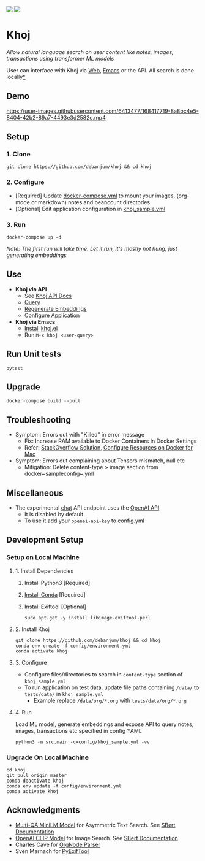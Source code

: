 ![](https://github.com/debanjum/khoj/actions/workflows/test.yml/badge.svg)
![](https://github.com/debanjum/khoj/actions/workflows/build.yml/badge.svg)

# Khoj

*Allow natural language search on user content like notes, images,
transactions using transformer ML models*

User can interface with Khoj via [Web](./src/interface/web/index.html),
[Emacs](./src/interface/emacs/khoj.el) or the API. All search is done
locally[\*](https://github.com/debanjum/khoj#miscellaneous)

## Demo

<https://user-images.githubusercontent.com/6413477/168417719-8a8bc4e5-8404-42b2-89a7-4493e3d2582c.mp4>

## Setup

### 1. Clone

``` shell
git clone https://github.com/debanjum/khoj && cd khoj
```

### 2. Configure

-   \[Required\] Update [docker-compose.yml](./docker-compose.yml) to
    mount your images, (org-mode or markdown) notes and beancount
    directories
-   \[Optional\] Edit application configuration in
    [khoj_sample.yml](./config/khoj_sample.yml)

### 3. Run

``` shell
docker-compose up -d
```

*Note: The first run will take time. Let it run, it\'s mostly not hung,
just generating embeddings*

## Use

-   **Khoj via API**
    -   See [Khoj API Docs](http://localhost:8000/docs)
    -   [Query](http://localhost:8000/search?q=%22what%20is%20the%20meaning%20of%20life%22)
    -   [Regenerate
        Embeddings](http://localhost:8000/regenerate?t=ledger)
    -   [Configure Application](https://localhost:8000/ui)
-   **Khoj via Emacs**
    -   [Install](https://github.com/debanjum/khoj/tree/master/src/interface/emacs#installation)
        [khoj.el](./src/interface/emacs/khoj.el)
    -   Run `M-x khoj <user-query>`

## Run Unit tests

``` shell
pytest
```

## Upgrade

``` shell
docker-compose build --pull
```

## Troubleshooting

-   Symptom: Errors out with \"Killed\" in error message
    -   Fix: Increase RAM available to Docker Containers in Docker
        Settings
    -   Refer: [StackOverflow
        Solution](https://stackoverflow.com/a/50770267), [Configure
        Resources on Docker for
        Mac](https://docs.docker.com/desktop/mac/#resources)
-   Symptom: Errors out complaining about Tensors mismatch, null etc
    -   Mitigation: Delete content-type \> image section from
        docker~sampleconfig~.yml

## Miscellaneous

-   The experimental [chat](localhost:8000/chat) API endpoint uses the
    [OpenAI API](https://openai.com/api/)
    -   It is disabled by default
    -   To use it add your `openai-api-key` to config.yml

## Development Setup

### Setup on Local Machine

1.  1\. Install Dependencies

    1.  Install Python3 \[Required\]

    2.  [Install
        Conda](https://docs.conda.io/projects/conda/en/latest/user-guide/install/index.html)
        \[Required\]

    3.  Install Exiftool \[Optional\]

        ``` shell
        sudo apt-get -y install libimage-exiftool-perl
        ```

2.  2\. Install Khoj

    ``` shell
    git clone https://github.com/debanjum/khoj && cd khoj
    conda env create -f config/environment.yml
    conda activate khoj
    ```

3.  3\. Configure

    -   Configure files/directories to search in `content-type` section
        of `khoj_sample.yml`
    -   To run application on test data, update file paths containing
        `/data/` to `tests/data/` in `khoj_sample.yml`
        -   Example replace `/data/org/*.org` with
            `tests/data/org/*.org`

4.  4\. Run

    Load ML model, generate embeddings and expose API to query notes,
    images, transactions etc specified in config YAML

    ``` shell
    python3 -m src.main -c=config/khoj_sample.yml -vv
    ```

### Upgrade On Local Machine

``` shell
cd khoj
git pull origin master
conda deactivate khoj
conda env update -f config/environment.yml
conda activate khoj
```

## Acknowledgments

-   [Multi-QA MiniLM
    Model](https://huggingface.co/sentence-transformers/multi-qa-MiniLM-L6-cos-v1)
    for Asymmetric Text Search. See [SBert
    Documentation](https://www.sbert.net/examples/applications/retrieve_rerank/README.html)
-   [OpenAI CLIP Model](https://github.com/openai/CLIP) for Image
    Search. See [SBert
    Documentation](https://www.sbert.net/examples/applications/image-search/README.html)
-   Charles Cave for [OrgNode
    Parser](http://members.optusnet.com.au/~charles57/GTD/orgnode.html)
-   Sven Marnach for
    [PyExifTool](https://github.com/smarnach/pyexiftool/blob/master/exiftool.py)
